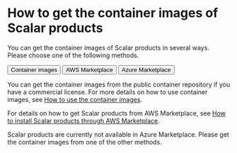 # How to get the container images of Scalar products

You can get the container images of Scalar products in several ways. Please choose one of the following methods. 

<div id="tabset-1">
<div class="tab">
  <button class="tablinks" onclick="openTab(event, 'Container_images', 'tabset-1')" id="defaultOpen-1">Container images</button>
  <button class="tablinks" onclick="openTab(event, 'AWS_Marketplace', 'tabset-1')">AWS Marketplace</button>
  <button class="tablinks" onclick="openTab(event, 'Azure_Marketplace', 'tabset-1')">Azure Marketplace</button>
</div>

<div id="Container_images" class="tabcontent" markdown="1">

You can get the container images from the public container repository if you have a commercial license. For more details on how to use container images, see [How to use the container images](./HowToUseContainerImages.md).

</div>
<div id="AWS_Marketplace" class="tabcontent" markdown="1">

For details on how to get Scalar products from AWS Marketplace, see [How to install Scalar products through AWS Marketplace](./AwsMarketplaceGuide.md).

</div>
<div id="Azure_Marketplace" class="tabcontent" markdown="1">

Scalar products are currently not available in Azure Marketplace. Please get the container images from one of the other methods.

</div>
</div>
